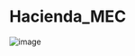 # Hacienda_MEC
![image](https://github.com/user-attachments/assets/2a78cfd3-1c77-467b-9535-3decf2c1302f)
